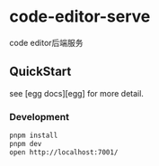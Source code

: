 # code-editor-serve

code editor后端服务

## QuickStart

<!-- add docs here for user -->

see [egg docs][egg] for more detail.

### Development

```bash
pnpm install
pnpm dev
open http://localhost:7001/
```

